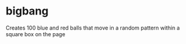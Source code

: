 # bigbang
Creates 100 blue and red balls that move in a random pattern within a square box on the page
